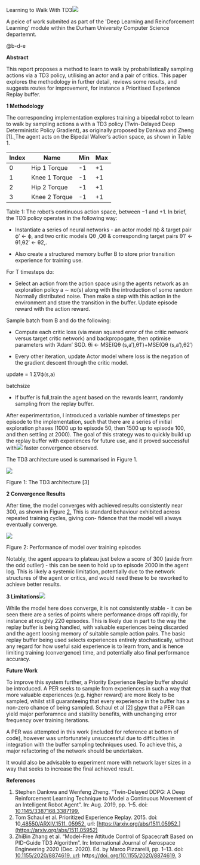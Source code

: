 ﻿Learning to Walk With TD3![](figures/Aspose.Words.e0bff7be-d0af-4b9d-9938-0107f0a1dce7.001.png)

A peice of work submited as part of the 'Deep Learning and Reincforcement Learning' module within the Durham University Computer Science departemnt. 

@b-d-e

**Abstract**

This report proposes a method to learn to walk by probabilistically sampling actions via a TD3 policy, utilising an actor and a pair of critics. This paper explores the methodology in further detail, reviews some results, and suggests routes for improvement, for instance a Prioritised Experience Replay buffer.

**1 Methodology**

The corresponding implementation explores training a bipedal robot to learn to walk by sampling actions a with a TD3 policy (Twin-Delayed Deep Deterministic Policy Gradient), as originally proposed by Dankwa and Zheng [1].[ ](#_page2_x108.00_y406.24)The agent acts on the Bipedal Walker’s action space, as shown in Table 1.

| **Index** | **Name**      | **Min** | **Max** |
|-----------|---------------|---------|---------|
| 0         | Hip 1 Torque  | -1      | +1      |
| 1         | Knee 1 Torque | -1      | +1      |
| 2         | Hip 2 Torque  | -1      | +1      |
| 3         | Knee 2 Torque | -1      | +1      |

Table 1: The robot’s continuous action space, between −1 and +1. In brief, the TD3 policy operates in the following way:

- Instantiate a series of neural networks - an actor model πϕ & target pair ϕ′ ← ϕ, and two critic models Qθ ,Qθ & corresponding target pairs θ1′ ← θ1,θ2′ ← θ2,.


- Also create a structured memory buffer B to store prior transition experience for training use.

For T timesteps do:

- Select an action from the action space using the agents network as an exploration policy a ∼ πσ(s) along with the introduction of some random Normally distributed noise. Then make a step with this action in the environment and store the transition in the buffer. Update episode reward with the action reward.

Sample batch from B and do the following:

- Compute each critic loss (via mean squared error of the critic network versus target critic network) and backpropogate, then optimise parameters with ’Adam’ SGD. θi ← MSE(Qθ (s,a′),θ1′)+MSE(Qθ (s,a′),θ2′)


- Every other iteration, update Actor model where loss is the negation of the gradient descent through the critic model.

update = 1 Σ∇ϕ(s,a)

batchsize

- If buffer is full,train the agent based on the rewards learnt, randomly sampling from the replay buffer.

After experimentation, I introduced a variable number of timesteps per episode to the implementation, such that there are a series of initial exploration phases (1000 up to episode 50, then 1500 up to episode 100, and then settling at 2000). The goal of this strategy was to quickly build up the replay buffer with experiences for future use, and it proved successful with![](figures/Aspose.Words.e0bff7be-d0af-4b9d-9938-0107f0a1dce7.001.png) faster convergence observed.

The TD3 architecture used is summarised in Figure 1.

![](figures/Aspose.Words.e0bff7be-d0af-4b9d-9938-0107f0a1dce7.003.png)

Figure 1: The TD3 architecture [3]

**2  Convergence Results**

After time, the model converges with achieved results consistently near 300, as shown in Figure [2.](#_page1_x426.46_y623.37) This is standard behaviour exhibited across repeated training cycles, giving con- fidence that the model will always eventually converge.

![](figures/Aspose.Words.e0bff7be-d0af-4b9d-9938-0107f0a1dce7.004.png)

Figure 2: Performance of model over training episodes

Notably, the agent appears to plateau just below a score of 300 (aside from the odd outlier) - this can be seen to hold up to episode 2000 in the agent log. This is likely a systemic limitation, potentially due to the network structures of the agent or critics, and would need these to be reworked to achieve better results.

**3  Limitations![](figures/Aspose.Words.e0bff7be-d0af-4b9d-9938-0107f0a1dce7.001.png)**

While the model here does converge, it is not consistently stable - it can be seen there are a series of points where performance drops off rapidly, for instance at roughly 220 episodes. This is likely due in part to the way the replay buffer is being handled, with valuable experiences being discarded and the agent loosing memory of suitable sample action pairs. The basic replay buffer being used selects experiences entirely stochastically, without any regard for how useful said experience is to learn from, and is hence limiting training (convergence) time, and potentially also final performance accuracy. 

**Future Work**

To improve this system further, a Priority Experience Replay buffer should be introduced. A PER seeks to sample from experiences in such a way that more valuable experiences (e.g. higher reward) are more likely to be sampled, whilst still guaranteeing that every experience in the buffer has a non-zero chance of being sampled. Schaul et al [2] [sho](#_page2_x108.00_y443.05)w that a PER can yield major perforamnce and stability benefits, with unchanging error frequency over training iterations.

A PER was attempted in this work (included for reference at bottom of code), however was unfortunately unsuccessful due to difficulties in integration with the buffer sampling techniques used. To achieve this, a major refactoring of the network should be undertaken.

It would also be advisable to experiment more with network layer sizes in a way that seeks to increase the final achieved result.

**References**

1. Stephen Dankwa and Wenfeng Zheng. “Twin-Delayed DDPG: A Deep Reinforcement Learning Technique to Model a Continuous Movement of an Intelligent Robot Agent”. In: Aug. 2019, pp. 1–5. doi: [10.1145/3387168.3387199.](https://doi.org/10.1145/3387168.3387199)
1. Tom Schaul et al. Prioritized Experience Replay. 2015. doi: 10[.48550/ARXIV.1511. 05952.](https://doi.org/10.48550/ARXIV.1511.05952) url: [https://arxiv.org/abs/1511.05952.](https://arxiv.org/abs/1511.05952)
1. ZhiBin Zhang et al. “Model-Free Attitude Control of Spacecraft Based on PID-Guide TD3 Algorithm”. In: International Journal of Aerospace Engineering 2020 (Dec. 2020). Ed. by Marco Pizzarelli, pp. 1–13. doi: [10.1155/2020/8874619. url](https://doi.org/10.1155/2020/8874619): https[://doi. org/10.1155/2020/8874619.](https://doi.org/10.1155/2020/8874619)
3
